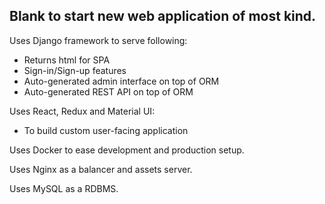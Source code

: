 ## Blank to start new web application of most kind.

Uses Django framework to serve following:
* Returns html for SPA
* Sign-in/Sign-up features
* Auto-generated admin interface on top of ORM
* Auto-generated REST API on top of ORM

Uses React, Redux and Material UI:
* To build custom user-facing application

Uses Docker to ease development and production setup.

Uses Nginx as a balancer and assets server.

Uses MySQL as a RDBMS.
